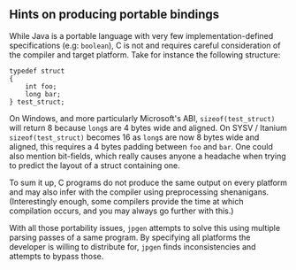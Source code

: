## Hints on producing portable bindings

While Java is a portable language with very few implementation-defined specifications (e.g: `boolean`), C is
not and requires careful consideration of the compiler and target platform.
Take for instance the following structure:

```
typedef struct
{
    int foo;
    long bar;
} test_struct;
```

On Windows, and more particularly Microsoft's ABI, `sizeof(test_struct)` will return 8 because `long`s
are 4 bytes wide and aligned. On SYSV / Itanium `sizeof(test_struct)` becomes 16 as `long`s are now
8 bytes wide and aligned, this requires a 4 bytes padding between `foo` and `bar`. One could also mention
bit-fields, which really causes anyone a headache when trying to predict the layout of a struct containing one.

To sum it up, C programs do not produce the same output on every platform and may also infer with the
compiler using preprocessing shenanigans. (Interestingly enough, some compilers provide the time at
which compilation occurs, and you may always go further with this.)

With all those portability issues, `jpgen` attempts to solve this using multiple parsing passes of
a same program. By specifying all platforms the developer is willing to distribute for, `jpgen` finds
inconsistencies and attempts to bypass those.
